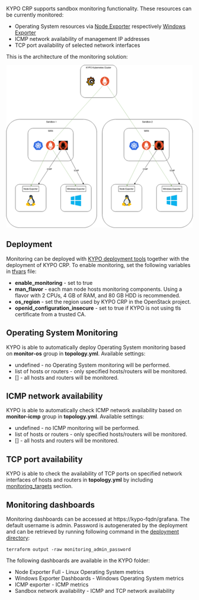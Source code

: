 KYPO CRP supports sandbox monitoring functionality. These resources can be currently monitored:

* Operating System resources via [Node Exporter](https://github.com/prometheus/node_exporter) respectively [Windows Exporter](https://github.com/prometheus-community/windows_exporter)
* ICMP network availability of management IP addresses
* TCP port availability of selected network interfaces

This is the architecture of the monitoring solution:

![monitoring-architecture](../../img/user-guide-advanced/monitoring/monitoring-architecture.png)

## Deployment
Monitoring can be deployed with [KYPO deployment tools](https://gitlab.ics.muni.cz/muni-kypo-crp/devops/kypo-crp-tf-deployment) together with the deployment of KYPO CRP. To enable monitoring, set the following variables in [tfvars](https://gitlab.ics.muni.cz/muni-kypo-crp/devops/kypo-crp-tf-deployment/-/blob/master/tf-head-services/tfvars/deployment.tfvars-template?ref_type=heads) file:

* **enable_monitoring** - set to true
* **man_flavor** - each man node hosts monitoring components. Using a flavor with 2 CPUs, 4 GB of RAM, and 80 GB HDD is recommended.
* **os_region** - set the region used by KYPO CRP in the OpenStack project.
* **openid_configuration_insecure** - set to true if KYPO is not using tls certificate from a trusted CA.

## Operating System Monitoring
KYPO is able to automatically deploy Operating System monitoring based on **monitor-os** group in **topology.yml**. Available settings:

* undefined - no Operating System monitoring will be performed.
* list of hosts or routers - only specified hosts/routers will be monitored.
* [] - all hosts and routers will be monitored.

## ICMP network availability
KYPO is able to automatically check ICMP network availability based on **monitor-icmp** group in **topology.yml**. Available settings:

* undefined - no ICMP monitoring will be performed.
* list of hosts or routers - only specified hosts/routers will be monitored.
* [] - all hosts and routers will be monitored.

## TCP port availability
KYPO is able to check the availability of TCP ports on specified network interfaces of hosts and routers in **topology.yml** by including [monitoring_targets](../topology-definition/#monitoring_targets) section.

## Monitoring dashboards
Monitoring dashboards can be accessed at https://kypo-fqdn/grafana. The default username is admin. Password is autogenerated by the deployment and can be retrieved by running following command in the [deployment directory](https://gitlab.ics.muni.cz/muni-kypo-crp/devops/kypo-crp-tf-deployment/-/tree/master/tf-head-services?ref_type=heads):
```
terraform output -raw monitoring_admin_password
```
The following dashboards are available in the KYPO folder:

* Node Exporter Full - Linux Operating System metrics
* Windows Exporter Dashboards - Windows Operating System metrics
* ICMP exporter - ICMP metrics
* Sandbox network availability - ICMP and TCP network availability
